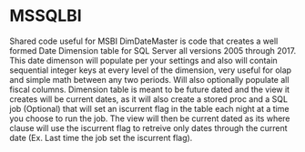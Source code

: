 # MSSQLBI
Shared code useful for MSBI
DimDateMaster is code that creates a well formed Date Dimension table for SQL Server all versions 2005 through 2017.  This date dimenson will populate per your settings and also will contain sequential integer keys at every level of the dimension, very useful for olap and simple math between any two periods.  Will also optionally populate all fiscal columns.  Dimension table is meant to be future dated and the view it creates will be current dates, as it will also create a stored proc and a SQL job (Optional) that will set an iscurrent flag in the table each night at a time you choose to run the job.  The view will then be current dated as its where clause will use the iscurrent flag to retreive only dates through the current date (Ex. Last time the job set the iscurrent flag).
